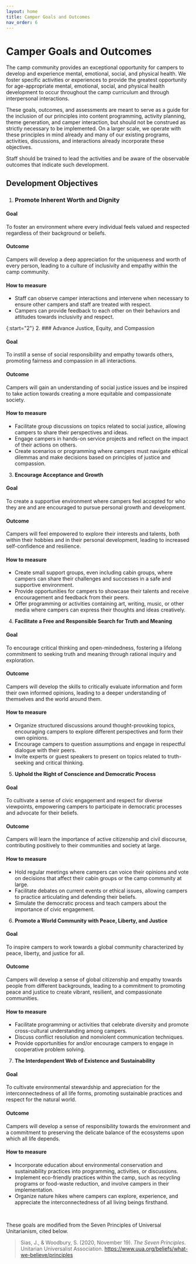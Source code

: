 ```yaml
---
layout: home
title: Camper Goals and Outcomes
nav_order: 6
---
```


# Camper Goals and Outcomes

The camp community provides an exceptional opportunity for campers to develop and experience mental, emotional, social, and physical health. We foster specific activities or experiences to provide the greatest opportunity for age-appropriate mental, emotional, social, and physical health development to occur throughout the camp curriculum and through interpersonal interactions. 

These goals, outcomes, and assessments are meant to serve as a guide for the inclusion of our principles into content programming, activity planning, theme generation, and camper interaction, but should not be construed as strictly necessary to be implemented. On a larger scale, we operate with these principles in mind already and many of our existing programs, activities, discussions, and interactions already incorporate these objectives.

Staff should be trained to lead the activities and be aware of the observable outcomes that indicate such development. 

## Development Objectives  

1. ### Promote Inherent Worth and Dignity  

#### Goal  
   To foster an environment where every individual feels valued and respected regardless of their background or beliefs.  

#### Outcome  
   Campers will develop a deep appreciation for the uniqueness and worth of every person, leading to a culture of inclusivity and empathy within the camp community.  

#### How to measure   
   - Staff can observe camper interactions and intervene when necessary to ensure other campers and staff are treated with respect.  
   - Campers can provide feedback to each other on their behaviors and attitudes towards inclusivity and respect.  

{:start="2"} 
2. ### Advance Justice, Equity, and Compassion  

#### Goal  
   To instill a sense of social responsibility and empathy towards others, promoting fairness and compassion in all interactions.  

#### Outcome  
Campers will gain an understanding of social justice issues and be inspired to take action towards creating a more equitable and compassionate society.  

#### How to measure   
   - Facilitate group discussions on topics related to social justice, allowing campers to share their perspectives and ideas.  
   - Engage campers in hands-on service projects and reflect on the impact of their actions on others.  
   - Create scenarios or programming where campers must navigate ethical dilemmas and make decisions based on principles of justice and compassion.

3. **Encourage Acceptance and Growth**  

#### Goal  
   To create a supportive environment where campers feel accepted for who they are and are encouraged to pursue personal growth and development.<br>

#### Outcome  
   Campers will feel empowered to explore their interests and talents, both within their hobbies and in their personal development, leading to increased self-confidence and resilience. <br>

#### How to measure  
   - Create small support groups, even including cabin groups, where campers can share their challenges and successes in a safe and supportive environment.  
   - Provide opportunities for campers to showcase their talents and receive encouragement and feedback from their peers.  
   - Offer programming or activities containing art, writing, music, or other media where campers can express their thoughts and ideas creatively.  

4. **Facilitate a Free and Responsible Search for Truth and Meaning**  

#### Goal  
   To encourage critical thinking and open-mindedness, fostering a lifelong commitment to seeking truth and meaning through rational inquiry and exploration.  

#### Outcome  
   Campers will develop the skills to critically evaluate information and form their own informed opinions, leading to a deeper understanding of themselves and the world around them.  

#### How to measure  
   - Organize structured discussions around thought-provoking topics, encouraging campers to explore different perspectives and form their own opinions.  
   - Encourage campers to question assumptions and engage in respectful dialogue with their peers.  
   - Invite experts or guest speakers to present on topics related to truth-seeking and critical thinking.  

5. **Uphold the Right of Conscience and Democratic Process**  

#### Goal  
   To cultivate a sense of civic engagement and respect for diverse viewpoints, empowering campers to participate in democratic processes and advocate for their beliefs.  

#### Outcome  
   Campers will learn the importance of active citizenship and civil discourse, contributing positively to their communities and society at large.  

#### How to measure  
   - Hold regular meetings where campers can voice their opinions and vote on decisions that affect their cabin groups or the camp community at large.  
   - Facilitate debates on current events or ethical issues, allowing campers to practice articulating and defending their beliefs.  
   - Simulate the democratic process and teach campers about the importance of civic engagement.  

6. **Promote a World Community with Peace, Liberty, and Justice**  

#### Goal  
   To inspire campers to work towards a global community characterized by peace, liberty, and justice for all.  

#### Outcome  
   Campers will develop a sense of global citizenship and empathy towards people from different backgrounds, leading to a commitment to promoting peace and justice to create vibrant, resilient, and compassionate communities.  

#### How to measure  
   - Facilitate programming or activities that celebrate diversity and promote cross-cultural understanding among campers.  
   - Discuss conflict resolution and nonviolent communication techniques.  
   - Provide opportunities for and/or encourage campers to engage in cooperative problem solving.  

7. **The Interdependent Web of Existence and Sustainability**  

#### Goal  
   To cultivate environmental stewardship and appreciation for the interconnectedness of all life forms, promoting sustainable practices and respect for the natural world.  

#### Outcome  
   Campers will develop a sense of responsibility towards the environment and a commitment to preserving the delicate balance of the ecosystems upon which all life depends.  

#### How to measure  
   - Incorporate education about environmental conservation and sustainability practices into programming, activities, or discussions.  
   - Implement eco-friendly practices within the camp, such as recycling programs or food-waste reduction, and involve campers in their implementation.  
   - Organize nature hikes where campers can explore, experience, and appreciate the interconnectedness of all living beings firsthand.  
<br>


These goals are modified from the Seven Principles of Universal Unitarianism, cited below.  
> Sias, J., & Woodbury, S. (2020, November 19). *The Seven Principles*. Unitarian Universalist Association. https://www.uua.org/beliefs/what-we-believe/principles 
